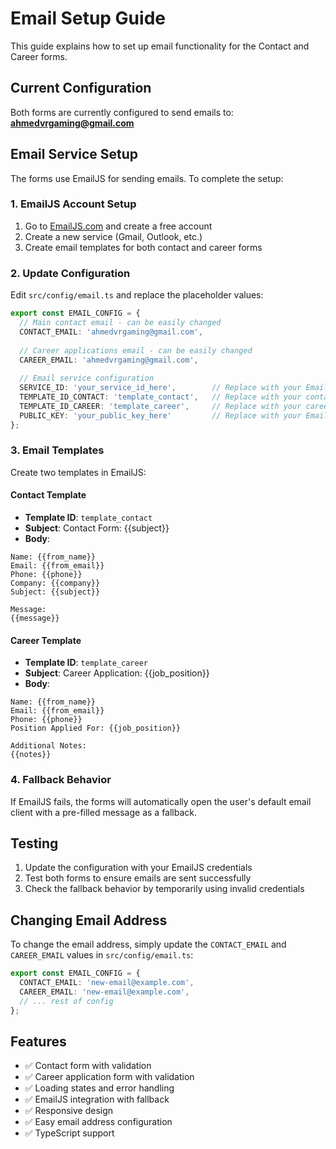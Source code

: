 # Email Setup Guide

This guide explains how to set up email functionality for the Contact and Career forms.

## Current Configuration

Both forms are currently configured to send emails to: **ahmedvrgaming@gmail.com**

## Email Service Setup

The forms use EmailJS for sending emails. To complete the setup:

### 1. EmailJS Account Setup

1. Go to [EmailJS.com](https://www.emailjs.com/) and create a free account
2. Create a new service (Gmail, Outlook, etc.)
3. Create email templates for both contact and career forms

### 2. Update Configuration

Edit `src/config/email.ts` and replace the placeholder values:

```typescript
export const EMAIL_CONFIG = {
  // Main contact email - can be easily changed
  CONTACT_EMAIL: 'ahmedvrgaming@gmail.com',
  
  // Career applications email - can be easily changed  
  CAREER_EMAIL: 'ahmedvrgaming@gmail.com',
  
  // Email service configuration
  SERVICE_ID: 'your_service_id_here',        // Replace with your EmailJS service ID
  TEMPLATE_ID_CONTACT: 'template_contact',   // Replace with your contact template ID
  TEMPLATE_ID_CAREER: 'template_career',     // Replace with your career template ID
  PUBLIC_KEY: 'your_public_key_here'         // Replace with your EmailJS public key
};
```

### 3. Email Templates

Create two templates in EmailJS:

#### Contact Template
- **Template ID**: `template_contact`
- **Subject**: Contact Form: {{subject}}
- **Body**:
```
Name: {{from_name}}
Email: {{from_email}}
Phone: {{phone}}
Company: {{company}}
Subject: {{subject}}

Message:
{{message}}
```

#### Career Template
- **Template ID**: `template_career`
- **Subject**: Career Application: {{job_position}}
- **Body**:
```
Name: {{from_name}}
Email: {{from_email}}
Phone: {{phone}}
Position Applied For: {{job_position}}

Additional Notes:
{{notes}}
```

### 4. Fallback Behavior

If EmailJS fails, the forms will automatically open the user's default email client with a pre-filled message as a fallback.

## Testing

1. Update the configuration with your EmailJS credentials
2. Test both forms to ensure emails are sent successfully
3. Check the fallback behavior by temporarily using invalid credentials

## Changing Email Address

To change the email address, simply update the `CONTACT_EMAIL` and `CAREER_EMAIL` values in `src/config/email.ts`:

```typescript
export const EMAIL_CONFIG = {
  CONTACT_EMAIL: 'new-email@example.com',
  CAREER_EMAIL: 'new-email@example.com',
  // ... rest of config
};
```

## Features

- ✅ Contact form with validation
- ✅ Career application form with validation
- ✅ Loading states and error handling
- ✅ EmailJS integration with fallback
- ✅ Responsive design
- ✅ Easy email address configuration
- ✅ TypeScript support
